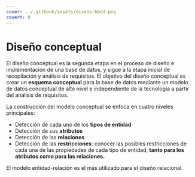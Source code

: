 ```yaml
---
cover: ../.gitbook/assets/diseño-bbdd.png
coverY: 0
---
```


# Diseño conceptual

El diseño conceptual es la segunda etapa en el proceso de diseño e implementación de una base de datos, y sigue a la etapa inicial de recopilación y análisis de requisitos. El objetivo del diseño conceptual es crear un **esquema conceptual** para la base de datos mediante un modelo de datos conceptual de alto nivel e independiente de la tecnología a partir del análisis de requisitos.

La construcción del modelo conceptual se enfoca en cuatro niveles principales:

* Detección de cada uno de los **tipos de entidad**
* Detección de sus **atributos**
* Detección de las **relaciones**
* Detección de las **restricciones**: conocer las posibles restricciones de cada una de las propiedades de cada tipo de entidad, **tanto para los atributos como para las relaciones.**

El modelo entidad-relación es el más utilizado para el diseño relacional.
